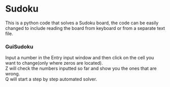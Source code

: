 # Sudoku
This is a python code that solves a Sudoku board, the code can be easily changed to include reading the board from keyboard or from a separate text file.

<h3>GuiSudoku</h3>
Input a number in the Entry input window and then click on the cell you want to change(only where zeros are located).<br>
Z will check the numbers inputted so far and show you the ones that are wrong.<br>
Q will start a step by step automated solver.
